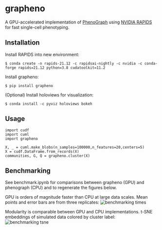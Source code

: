 # grapheno
A GPU-accelerated implementation of [PhenoGraph](https://github.com/jacoblevine/PhenoGraph) using [NVIDIA RAPIDS](https://github.com/rapidsai) for fast single-cell phenotyping.

## Installation
Install RAPIDS into new environment:
```
$ conda create -n rapids-21.12 -c rapidsai-nightly -c nvidia -c conda-forge rapids=21.12 python=3.8 cudatoolkit=11.2
```

Install grapheno:
```
$ pip install grapheno
```

(Optional) Install holoviews for visualization:
```
$ conda install -c pyviz holoviews bokeh
```

## Usage
```
import cudf
import cuml
import grapheno

X, _ = cuml.make_blobs(n_samples=100000,n_features=20,centers=5)
X = cudf.DataFrame.from_records(X)
communities, G, Q = grapheno.cluster(X)
```

## Benchmarking
See benchmark.ipynb for comparisons between grapheno (GPU) and phenograph (CPU) and to regenerate the figures below.

GPU is orders of magnitude faster than CPU at large data scales. Mean points and error bars are from three replicates:
![benchmarking times](img/benchmark.png)

Modularity is comparable between GPU and CPU implementations. t-SNE embeddings of simulated data colored by cluster label:
![benchmarking tsne](img/tsne.png)
